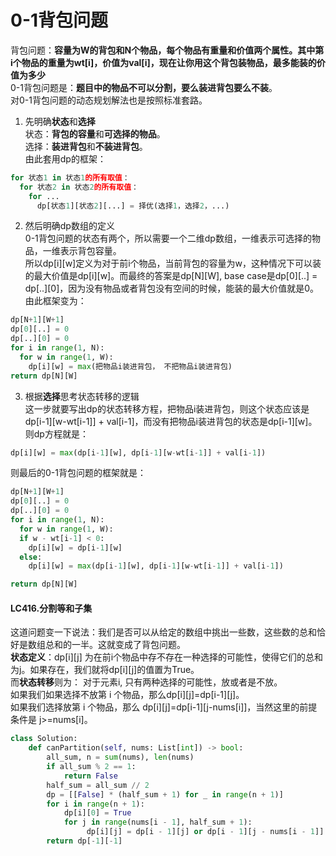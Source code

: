 # 0-1背包问题
背包问题：**容量为W的背包和N个物品，每个物品有重量和价值两个属性。其中第i个物品的重量为wt[i]，价值为val[i]，现在让你用这个背包装物品，最多能装的价值为多少**  
0-1背包问题是：**题目中的物品不可以分割，要么装进背包要么不装**。  
对0-1背包问题的动态规划解法也是按照标准套路。
1. 先明确**状态**和**选择**    
状态：**背包的容量**和**可选择的物品**。  
选择：**装进背包**和**不装进背包**。  
由此套用dp的框架：
```python
for 状态1 in 状态1的所有取值：
  for 状态2 in 状态2的所有取值：
    for ...
      dp[状态1][状态2][...] = 择优(选择1，选择2，...)
```
2. 然后明确dp数组的定义  
0-1背包问题的状态有两个，所以需要一个二维dp数组，一维表示可选择的物品，一维表示背包容量。  
所以dp[i][w]定义为对于前i个物品，当前背包的容量为w，这种情况下可以装的最大价值是dp[i][w]。而最终的答案是dp[N][W], base case是dp[0][..] = dp[..][0]，因为没有物品或者背包没有空间的时候，能装的最大价值就是0。  
由此框架变为：
```python
dp[N+1][W+1]
dp[0][..] = 0
dp[..][0] = 0
for i in range(1, N):
  for w in range(1, W):
    dp[i][w] = max(把物品i装进背包， 不把物品i装进背包)
return dp[N][W]
```
3. 根据**选择**思考状态转移的逻辑  
这一步就要写出dp的状态转移方程，把物品i装进背包，则这个状态应该是dp[i-1][w-wt[i-1]] + val[i-1]，而没有把物品i装进背包的状态是dp[i-1][w]。则dp方程就是：
```python
dp[i][w] = max(dp[i-1][w], dp[i-1][w-wt[i-1]] + val[i-1])
```
则最后的0-1背包问题的框架就是：
```python
dp[N+1][W+1]
dp[0][..] = 0
dp[..][0] = 0
for i in range(1, N):
  for w in range(1, W):
  if w - wt[i-1] < 0:
    dp[i][w] = dp[i-1][w]
  else:
    dp[i][w] = max(dp[i-1][w], dp[i-1][w-wt[i-1]] + val[i-1])

return dp[N][W]
```
#### LC416.分割等和子集
这道问题变一下说法：我们是否可以从给定的数组中挑出一些数，这些数的总和恰好是数组总和的一半。这就变成了背包问题。  
**状态定义**：dp[i][j] 为在前i个物品中存不存在一种选择的可能性，使得它们的总和为j。如果存在，我们就将dp[i][j]的值置为True。  
而**状态转移**则为：
对于元素i, 只有两种选择的可能性，放或者是不放。  
如果我们如果选择不放第 i 个物品，那么dp[i][j]=dp[i-1][j]。  
如果我们选择放第 i 个物品，那么 dp[i][j]=dp[i-1][j-nums[i]]，当然这里的前提条件是 j>=nums[i]。
```python
class Solution:
    def canPartition(self, nums: List[int]) -> bool:
        all_sum, n = sum(nums), len(nums)
        if all_sum % 2 == 1:
            return False
        half_sum = all_sum // 2
        dp = [[False] * (half_sum + 1) for _ in range(n + 1)]
        for i in range(n + 1):
            dp[i][0] = True
            for j in range(nums[i - 1], half_sum + 1):
                 dp[i][j] = dp[i - 1][j] or dp[i - 1][j - nums[i - 1]]
        return dp[-1][-1]
```
